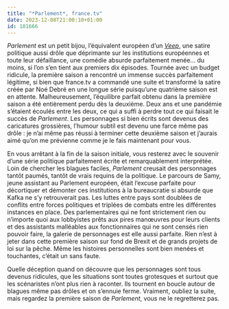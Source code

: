```yaml
---
title: "*Parlement*, france.tv"
date: 2023-12-08T21:00:10+01:00
id: 101666 
---
```


*Parlement* est un petit bijou, l’équivalent européen d’un [*Veep*](https://voiretmanger.fr/veep-iannucci-hbo/), une satire politique aussi drôle que déprimante sur les institutions européennes et toute leur défaillance, une comédie absurde parfaitement menée… du moins, si l’on s’en tient aux premiers dix épisodes. Tournée avec un budget ridicule, la première saison a rencontré un immense succès parfaitement légitime, si bien que france.tv a commandé une suite et transformé la satire créée par Noé Debré en une longue série puisqu’une quatrième saison est en attente. Malheureusement, l’équilibre parfait obtenu dans la première saison a été entièrement perdu dès la deuxième. Deux ans et une pandémie s’étaient écoulés entre les deux, ce qui a suffi à perdre tout ce qui faisait le succès de *Parlement*. Les personnages si bien écrits sont devenus des caricatures grossières, l’humour subtil est devenu une farce même pas drôle : je n’ai même pas réussi à terminer cette deuxième saison et j’aurais aimé qu’on me prévienne comme je le fais maintenant pour vous. 

En vous arrêtant à la fin de la saison initiale, vous resterez avec le souvenir d’une série politique parfaitement écrite et remarquablement interprétée. Loin de chercher les blagues faciles, *Parlement* creusait des personnages tantôt paumés, tantôt de vrais requins de la politique. Le parcours de Samy, jeune assistant au Parlement européen, était l’excuse parfaite pour décortiquer et démonter ces institutions à la bureaucratie si absurde que Kafka ne s’y retrouverait pas. Les luttes entre pays sont doublées de conflits entre forces politiques et triplées de combats entre les différentes instances en place. Des parlementaires qui ne font strictement rien ou n’importe quoi aux lobbyistes prêts aux pires manœuvres pour leurs clients et des assistants malléables aux fonctionnaires qui ne sont censés rien pouvoir faire, la galerie de personnages est elle aussi parfaite. Rien n’est à jeter dans cette première saison sur fond de Brexit et de grands projets de loi sur la pêche. Même les histoires personnelles sont bien menées et touchantes, c’était un sans faute.

Quelle déception quand on découvre que les personnages sont tous devenus ridicules, que les situations sont toutes grotesques et surtout que les scénaristes n’ont plus rien à raconter. Ils tournent en boucle autour de blagues même pas drôles et on s’ennuie ferme. Vraiment, oubliez la suite, mais regardez la première saison de *Parlement*, vous ne le regretterez pas.  


